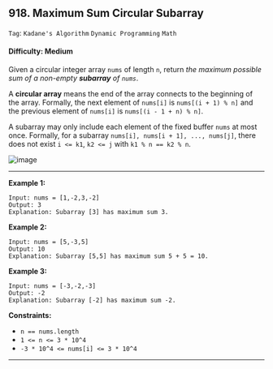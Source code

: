 ## 918. Maximum Sum Circular Subarray

```Tag```: ```Kadane's Algorithm``` ```Dynamic Programming``` ```Math```

#### Difficulty: Medium

Given a circular integer array ```nums``` of length ```n```, return _the maximum possible sum of a non-empty __subarray__ of ```nums```_.

A __circular array__ means the end of the array connects to the beginning of the array. Formally, the next element of ```nums[i]``` is ```nums[(i + 1) % n]``` and the previous element of ```nums[i]``` is ```nums[(i - 1 + n) % n]```.

A subarray may only include each element of the fixed buffer ```nums``` at most once. Formally, for a subarray ```nums[i], nums[i + 1], ..., nums[j]```, there does not exist ```i <= k1```, ```k2 <= j``` with ```k1 % n == k2 % n```.

![image](https://user-images.githubusercontent.com/35042430/220442598-b5cfc7ef-d21e-4184-aaf0-cedb431aa0ee.png)

---

__Example 1:__
```
Input: nums = [1,-2,3,-2]
Output: 3
Explanation: Subarray [3] has maximum sum 3.
```

__Example 2:__
```
Input: nums = [5,-3,5]
Output: 10
Explanation: Subarray [5,5] has maximum sum 5 + 5 = 10.
```

__Example 3:__
```
Input: nums = [-3,-2,-3]
Output: -2
Explanation: Subarray [-2] has maximum sum -2.
```

__Constraints:__

- ```n == nums.length```
- ```1 <= n <= 3 * 10^4```
- ```-3 * 10^4 <= nums[i] <= 3 * 10^4```

---

